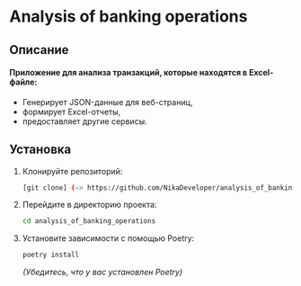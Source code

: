 # Analysis of banking operations

## Описание

#### Приложение для анализа транзакций, которые находятся в Excel-файле:
* Генерирует JSON-данные для веб-страниц, 
* формирует Excel-отчеты,
* предоставляет другие сервисы.

## Установка

1.  Клонируйте репозиторий:
    ```bash
    [git clone] (-> https://github.com/NikaDeveloper/analysis_of_banking_operations <-)
    ```

2.  Перейдите в директорию проекта:
    ```bash
    cd analysis_of_banking_operations
    ```

3.  Установите зависимости с помощью Poetry:
    ```bash
    poetry install
    ```
    *(Убедитесь, что у вас установлен Poetry)*

